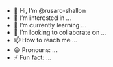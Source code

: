 - 👋 Hi, I’m @rusaro-shallon
- 👀 I’m interested in ...
- 🌱 I’m currently learning ...
- 💞️ I’m looking to collaborate on ...
- 📫 How to reach me ...
- 😄 Pronouns: ...
- ⚡ Fun fact: ...

<!---
rusaro-shallon/rusaro-shallon is a ✨ special ✨ repository because its `README.md` (this file) appears on your GitHub profile.
You can click the Preview link to take a look at your changes.
--->
